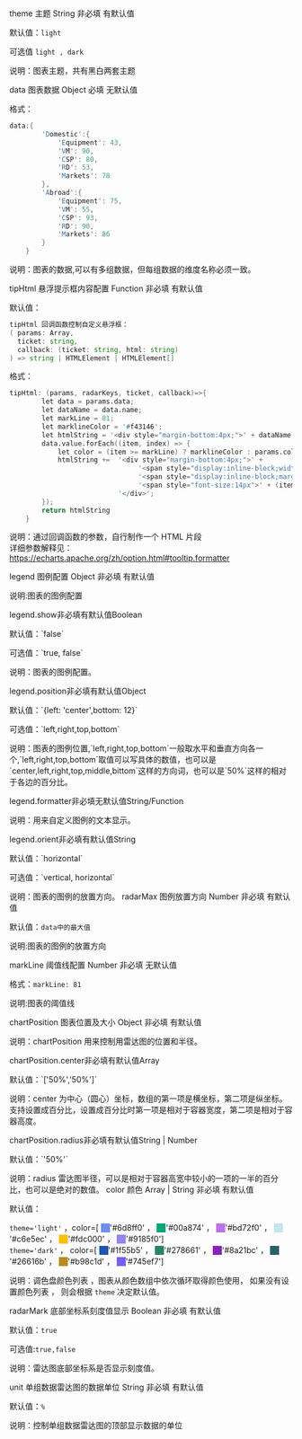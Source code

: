 <title>

## 配置项说明

</title>

<api>
<name>theme</name>
<introduce>主题</introduce>
<type>String</type>
<required>非必填</required>
<defaults>有默认值</defaults>

默认值：`light`

可选值 `light , dark`

说明：图表主题，共有黑白两套主题

</api>

<api>
<name>data</name>
<introduce>图表数据</introduce>
<type>Object</type>
<required>必填</required>
<defaults>无默认值</defaults>

格式：

```d
data:{
        'Domestic':{
            'Equipment': 43,
            'VM': 90,
            'CSP': 80,
            'RD': 53,
            'Markets': 78
        },
        'Abroad':{
            'Equipment': 75,
            'VM': 55,
            'CSP': 93,
            'RD': 90,
            'Markets': 86
        }
    }
```

说明：图表的数据,可以有多组数据，但每组数据的维度名称必须一致。

</api>

<api>
<name>tipHtml</name>
<introduce>悬浮提示框内容配置</introduce>
<type>Function</type>
<required>非必填</required>
<defaults>有默认值</defaults>

默认值：

```d
tipHtml 回调函数控制自定义悬浮框：
( params: Array,
  ticket: string,
  callback: (ticket: string, html: string)
) => string | HTMLElement | HTMLElement[]
```

格式：

```d
tipHtml: (params, radarKeys, ticket, callback)=>{
        let data = params.data;
        let dataName = data.name;
        let markLine = 81;
        let marklineColor = '#f43146';
        let htmlString = '<div style="margin-bottom:4px;">' + dataName + '</div>';
        data.value.forEach((item, index) => {
            let color = (item >= markLine) ? marklineColor : params.color;
            htmlString +=  '<div style="margin-bottom:4px;">' +
                                '<span style="display:inline-block;width:8px;height:8px;margin-right:8px;border-radius:5px;background-color:' + color + ';"></span>' +
                                '<span style="display:inline-block;margin-right:8px;min-width:60px;font-size:12px">' + radarKeys[index] + '</span>' +
                                '<span style="font-size:14px">' + (item || '-') + '</span>' +
                           '</div>';
        });
        return htmlString
    }
```

说明：通过回调函数的参数，自行制作一个 HTML 片段<br>
详细参数解释见： https://echarts.apache.org/zh/option.html#tooltip.formatter
</api>

<api>
<name>legend</name>
<introduce>图例配置</introduce>
<type>Object</type>
<required>非必填</required>
<defaults>有默认值</defaults>

说明:图表的图例配置

<p class='ev_expand_title'>legend.show<span class='ev_expand_required'>非必填</span><span class='ev_expand_defaults'>有默认值</span><span class='ev_expand_type'>Boolean</span>
<p class='ev_expand_introduce'>默认值：`false`
<p class='ev_expand_introduce'>可选值：`true, false`
<p class='ev_expand_introduce'>说明：图表的图例配置。

<p class='ev_expand_title'>legend.position<span class='ev_expand_required'>非必填</span><span class='ev_expand_defaults'>有默认值</span><span class='ev_expand_type'>Object</span>
<p class='ev_expand_introduce'>默认值：`{left: 'center',bottom: 12}`
<p class='ev_expand_introduce'>可选值：`left,right,top,bottom`
<p class='ev_expand_introduce'>说明：图表的图例位置,`left,right,top,bottom`一般取水平和垂直方向各一个,`left,right,top,bottom`取值可以写具体的数值，也可以是`center,left,right,top,middle,bittom`这样的方向词，也可以是`50%`这样的相对于各边的百分比。

<p class='ev_expand_title'>legend.formatter<span class='ev_expand_required'>非必填</span><span class='ev_expand_defaults'>无默认值</span><span class='ev_expand_type'>String/Function</span>

<p class='ev_expand_introduce'>说明：用来自定义图例的文本显示。

<p class='ev_expand_title'>legend.orient<span class='ev_expand_required'>非必填</span><span class='ev_expand_defaults'>有默认值</span><span class='ev_expand_type'>String</span>
<p class='ev_expand_introduce'>默认值：`horizontal`
<p class='ev_expand_introduce'>可选值：`vertical, horizontal`
<p class='ev_expand_introduce'>说明：图表的图例的放置方向。

</api>

<api>
<name>radarMax</name>
<introduce>图例放置方向</introduce>
<type>Number</type>
<required>非必填</required>
<defaults>有默认值</defaults>

默认值：`data中的最大值`

说明:图表的图例的放置方向

</api>

<api>
<name>markLine</name>
<introduce>阈值线配置</introduce>
<type>Number</type>
<required>非必填</required>
<defaults>无默认值</defaults>

格式：`markLine: 81`

说明:图表的阈值线

</api>

<api>
<name>chartPosition</name>
<introduce>图表位置及大小</introduce>
<type>Object</type>
<required>非必填</required>
<defaults>有默认值</defaults>

说明：chartPosition 用来控制用雷达图的位置和半径。

<p class='ev_expand_title'>chartPosition.center<span class='ev_expand_required'>非必填</span><span class='ev_expand_defaults'>有默认值</span><span class='ev_expand_type'>Array</span>
<p class='ev_expand_introduce'>默认值：`['50%','50%']`
<p class='ev_expand_introduce'>说明：center 为中心（圆心）坐标，数组的第一项是横坐标，第二项是纵坐标。支持设置成百分比，设置成百分比时第一项是相对于容器宽度，第二项是相对于容器高度。

<p class='ev_expand_title'>chartPosition.radius<span class='ev_expand_required'>非必填</span><span class='ev_expand_defaults'>有默认值</span><span class='ev_expand_type'>String | Number</span>
<p class='ev_expand_introduce'>默认值：`'50%'`
<p class='ev_expand_introduce'>说明：radius 雷达图半径，可以是相对于容器高宽中较小的一项的一半的百分比，也可以是绝对的数值。
</api>

<api>
<name>color</name>
<introduce>颜色</introduce>
<type>Array | String</type>
<required>非必填</required>
<defaults>有默认值</defaults>

默认值：

`theme='light'` ，color=[
<span style="background:#6d8ff0;display:inline-block;width:16px;height:16px;transform:translateY(3px)"></span>'#6d8ff0' ，
<span style="background:#00a874;display:inline-block;width:16px;height:16px;transform:translateY(3px)"></span>'#00a874' ，
<span style="background:#bd72f0;display:inline-block;width:16px;height:16px;transform:translateY(3px)"></span>'#bd72f0' ，
<span style="background:#c6e5ec;display:inline-block;width:16px;height:16px;transform:translateY(3px)"></span>'#c6e5ec' ，
<span style="background:#fdc000;display:inline-block;width:16px;height:16px;transform:translateY(3px)"></span>'#fdc000' ，
<span style="background:#9185f0;display:inline-block;width:16px;height:16px;transform:translateY(3px)"></span>'#9185f0']
<br>
`theme='dark'` ， color=[
<span style="background:#1f55b5;display:inline-block;width:16px;height:16px;transform:translateY(3px)"></span>'#1f55b5' ，
<span style="background:#278661;display:inline-block;width:16px;height:16px;transform:translateY(3px)"></span>'#278661' ，
<span style="background:#8a21bc;display:inline-block;width:16px;height:16px;transform:translateY(3px)"></span>'#8a21bc' ，
<span style="background:#26616b;display:inline-block;width:16px;height:16px;transform:translateY(3px)"></span>'#26616b' ，
<span style="background:#b98c1d;display:inline-block;width:16px;height:16px;transform:translateY(3px)"></span>'#b98c1d' ，
<span style="background:#745ef7;display:inline-block;width:16px;height:16px;transform:translateY(3px)"></span>'#745ef7']

说明：调色盘颜色列表 ，图表从颜色数组中依次循环取得颜色使用， 如果没有设置颜色列表 ， 则会根据 `theme` 决定默认值。
</api>

<api>
<name>radarMark</name>
<introduce>底部坐标系刻度值显示</introduce>
<type>Boolean</type>
<required>非必填</required>
<defaults>有默认值</defaults>

默认值：`true`

可选值:`true,false`

说明：雷达图底部坐标系是否显示刻度值。

</api>

<api>
<name>unit</name>
<introduce>单组数据雷达图的数据单位</introduce>
<type>String</type>
<required>非必填</required>
<defaults>有默认值</defaults>

默认值：`%`

说明：控制单组数据雷达图的顶部显示数据的单位

</api>
